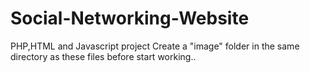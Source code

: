 # Social-Networking-Website
PHP,HTML and Javascript project
Create a "image" folder in the same directory as these files before start working..
